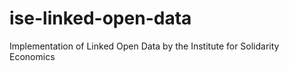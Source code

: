 # ise-linked-open-data
Implementation of Linked Open Data by the Institute for Solidarity Economics
